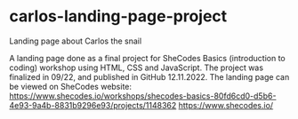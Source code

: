 # carlos-landing-page-project

Landing page about Carlos the snail

A landing page done as a final project for SheCodes Basics (introduction to coding) workshop using HTML, CSS and JavaScript.
The project was finalized in 09/22, and published in GitHub 12.11.2022.
The landing page can be viewed on SheCodes website:
https://www.shecodes.io/workshops/shecodes-basics-80fd6cd0-d5b6-4e93-9a4b-8831b9296e93/projects/1148362
https://www.shecodes.io/

